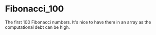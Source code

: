 # Fibonacci_100
The first 100 Fibonacci numbers.  It's nice to have them in an array as the computational debt can be high.
